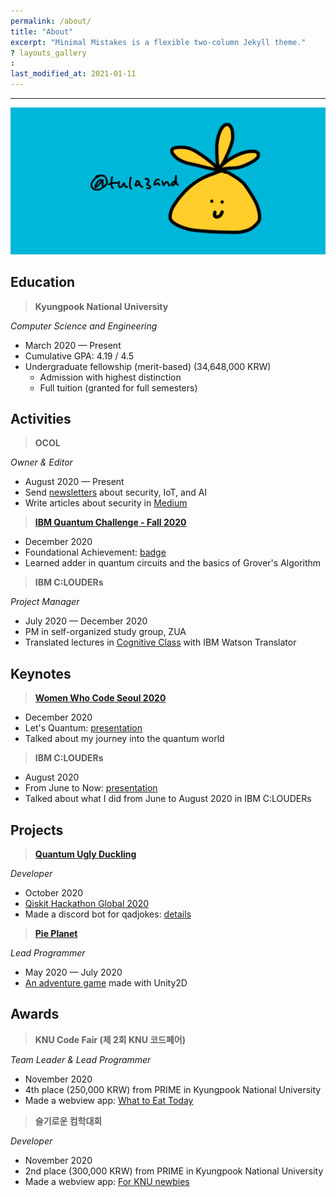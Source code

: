 ```yaml
---
permalink: /about/
title: "About"
excerpt: "Minimal Mistakes is a flexible two-column Jekyll theme."
? layouts_gallery
:
last_modified_at: 2021-01-11
---
```


---

![about_header.png](https://github.com/tula3and/tula3and.github.io/blob/master/assets/images/about_header.png?raw=true)

## **Education**

> **Kyungpook National University**

*Computer Science and Engineering*

- March 2020 — Present
- Cumulative GPA: 4.19 / 4.5
- Undergraduate fellowship (merit-based) (34,648,000 KRW)
    - Admission with highest distinction
    - Full tuition (granted for full semesters)

## Activities

> **OCOL**

*Owner & Editor*

- August 2020 — Present
- Send [newsletters](https://www.notion.so/OCOL-a7aa10edd95f42c586b23a5a536b9649) about security, IoT, and AI
- Write articles about security in [Medium](https://medium.com/ocol)

> [**IBM Quantum Challenge - Fall 2020**](https://github.com/qiskit-community/IBMQuantumChallenge2020)

- December 2020
- Foundational Achievement: [badge](https://www.youracclaim.com/badges/a9904e72-22b7-43e2-84ef-95679d73f430?source=linked_in_profile)
- Learned adder in quantum circuits and the basics of Grover's Algorithm

> **IBM C:LOUDERs**

*Project Manager*

- July 2020 — December 2020
- PM in self-organized study group, ZUA
- Translated lectures in [Cognitive Class](https://cognitiveclass.ai/) with IBM Watson Translator

## Keynotes

> [**Women Who Code Seoul 2020**](https://www.youtube.com/watch?v=8W0j0tgEGMk&feature=youtu.be)

- December 2020
- Let's Quantum: [presentation](https://www.slideshare.net/DayeongKang/lets-quantum)
- Talked about my journey into the quantum world

> **IBM C:LOUDERs**

- August 2020
- From June to Now: [presentation](https://www.slideshare.net/DayeongKang/from-june-to-now)
- Talked about what I did from June to August 2020 in IBM C:LOUDERs

## Projects

> [**Quantum Ugly Duckling**](https://github.com/rochisha0/quantum-ugly-duckling)

*Developer*

- October 2020
- [Qiskit Hackathon Global 2020](https://github.com/tula3and/tula3and/blob/master/Certificate/ParticipationCertificate_QiskitHackathonGlobal_DayeongK.pdf)
- Made a discord bot for qadjokes: [details](https://tula3and.github.io/hackathon/hackathon-discord/)

> [**Pie Planet**](https://github.com/tula3and/pie_planet)

*Lead Programmer*

- May 2020 — July 2020
- [An adventure game](http://www.gigdc.or.kr/game/item.php?it_id=1594202343&ca_id=3010&findType=it_name&findWord=PIE&page=1&sort1=&sort2=) made with Unity2D

## Awards

> **KNU Code Fair (제 2회 KNU 코드페어)**

*Team Leader & Lead Programmer*

- November 2020
- 4th place (250,000 KRW) from PRIME in Kyungpook National University
- Made a webview app: [What to Eat Today](https://github.com/tula3and/rainbow-meal)

> **슬기로운 컴학대회**

*Developer*

- November 2020
- 2nd place (300,000 KRW) from PRIME in Kyungpook National University
- Made a webview app: [For KNU newbies](https://github.com/tula3and/for-knu-newbies)


